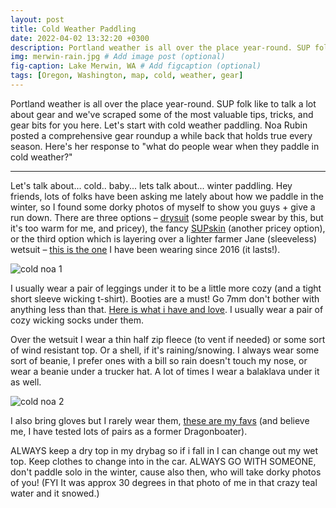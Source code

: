```yaml
---
layout: post
title: Cold Weather Paddling
date: 2022-04-02 13:32:20 +0300
description: Portland weather is all over the place year-round. SUP folk like to talk a lot about gear and we've scraped some of the most valuable tips, tricks, and gear bits for you here. Let's start with cold weather paddling. # Add post description (optional)
img: merwin-rain.jpg # Add image post (optional)
fig-caption: Lake Merwin, WA # Add figcaption (optional)
tags: [Oregon, Washington, map, cold, weather, gear]
---
```


Portland weather is all over the place year-round. SUP folk like to talk a lot about gear and we've scraped some of the most valuable tips, tricks, and gear bits for you here. Let's start with cold weather paddling. Noa Rubin posted a comprehensive gear roundup a while back that holds true every season. Here's her response to "what do people wear when they paddle in cold weather?"

----

Let's talk about... cold.. baby... lets talk about... winter paddling. Hey friends, lots of folks have been asking me lately about how we paddle in the winter, so I found some dorky photos of myself to show you guys + give a run down. There are three options – [drysuit](https://us.oneill.com/products/2054-a05-boost-drysuit) (some people swear by this, but it's too warm for me, and pricey), the fancy [SUPskin](https://www.supskin.com/) (another pricey option), or the third option which is layering over a lighter farmer Jane (sleeveless) wetsuit – [this is the one](https://www.gorgeperformance.com/o-neill-reactor-2-1-5mm-sleeveless-full-wetsuit-jane) I have been wearing since 2016 (it lasts!).

![cold noa 1]({{site.baseurl}}/assets/img/cold-noa1.jpg)

I usually wear a pair of leggings under it to be a little more cozy (and a tight short sleeve wicking t-shirt). Booties are a must! Go 7mm don't bother with anything less than that. [Here is what i have and love](https://www.gorgeperformance.com/wetsuits/wetsuit-boots?brand=93&neoprene_thickness=122). I usually wear a pair of cozy wicking socks under them.

Over the wetsuit I wear a thin half zip fleece (to vent if needed) or some sort of wind resistant top. Or a shell, if it's raining/snowing. I always wear some sort of beanie, I prefer ones with a bill so rain doesn't touch my nose, or wear a beanie under a trucker hat. A lot of times I wear a balaklava under it as well.

![cold noa 2]({{site.baseurl}}/assets/img/cold-noa2.jpg)

I also bring gloves but I rarely wear them, [these are my favs](https://www.rei.com/product/898427/nrs-hydroskin-gloves-womens) (and believe me, I have tested lots of pairs as a former Dragonboater).

ALWAYS keep a dry top in my drybag so if i fall in I can change out my wet top. Keep clothes to change into in the car.
ALWAYS GO WITH SOMEONE, don't paddle solo in the winter, cause also then, who will take dorky photos of you!
(FYI It was approx 30 degrees in that photo of me in that crazy teal water and it snowed.)